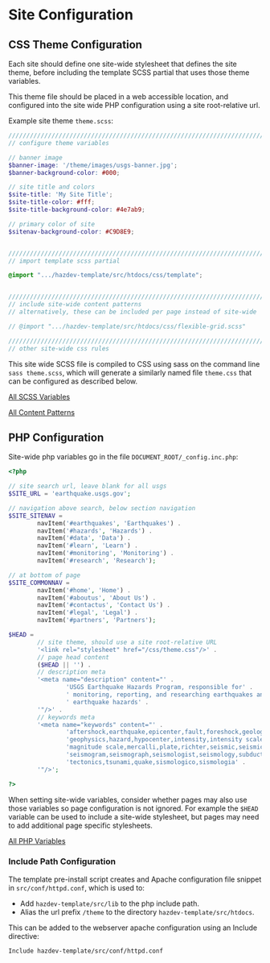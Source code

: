 Site Configuration
==========================


## CSS Theme Configuration

Each site should define one site-wide stylesheet that defines the site theme, before including the template SCSS partial that uses those theme variables.

This theme file should be placed in a web accessible location, and configured into the site wide PHP configuration using a site root-relative url.


Example site theme `theme.scss`:
```scss
///////////////////////////////////////////////////////////////////////////////
// configure theme variables

// banner image
$banner-image: '/theme/images/usgs-banner.jpg';
$banner-background-color: #000;

// site title and colors
$site-title: 'My Site Title';
$site-title-color: #fff;
$site-title-background-color: #4e7ab9;

// primary color of site
$sitenav-background-color: #C9D8E9;


///////////////////////////////////////////////////////////////////////////////
// import template scss partial

@import ".../hazdev-template/src/htdocs/css/template";


///////////////////////////////////////////////////////////////////////////////
// include site-wide content patterns
// alternatively, these can be included per page instead of site-wide

// @import ".../hazdev-template/src/htdocs/css/flexible-grid.scss"

///////////////////////////////////////////////////////////////////////////////
// other site-wide css rules

```

This site wide SCSS file is compiled to CSS using sass on the command line `sass theme.scss`, which will generate a similarly named file `theme.css` that can be configured as described below.

[All SCSS Variables](scssVariables.md)

[All Content Patterns](scssPatterns.md)


## PHP Configuration

Site-wide php variables go in the file `DOCUMENT_ROOT/_config.inc.php`:
```php
<?php

// site search url, leave blank for all usgs
$SITE_URL = 'earthquake.usgs.gov';

// navigation above search, below section navigation
$SITE_SITENAV =
		navItem('#earthquakes', 'Earthquakes') .
		navItem('#hazards', 'Hazards') .
		navItem('#data', 'Data') .
		navItem('#learn', 'Learn') .
		navItem('#monitoring', 'Monitoring') .
		navItem('#research', 'Research');

// at bottom of page
$SITE_COMMONNAV =
		navItem('#home', 'Home') .
		navItem('#aboutus', 'About Us') .
		navItem('#contactus', 'Contact Us') .
		navItem('#legal', 'Legal') .
		navItem('#partners', 'Partners');

$HEAD = 
		// site theme, should use a site root-relative URL
		'<link rel="stylesheet" href="/css/theme.css"/>' .
		// page head content
		($HEAD || '') .
		// description meta
		'<meta name="description" content="' .
				'USGS Earthquake Hazards Program, responsible for' .
				' monitoring, reporting, and researching earthquakes and' .
				' earthquake hazards' .
		'"/>' .
		// keywords meta
		'<meta name="keywords" content="' .
				'aftershock,earthquake,epicenter,fault,foreshock,geologist,' .
				'geophysics,hazard,hypocenter,intensity,intensity scale,magnitude,' .
				'magnitude scale,mercalli,plate,richter,seismic,seismicity,' .
				'seismogram,seismograph,seismologist,seismology,subduction,' .
				'tectonics,tsunami,quake,sismologico,sismologia' .
		'"/>';

?>
```

When setting site-wide variables, consider whether pages may also use those variables so page configuration is not ignored.  For example the `$HEAD` variable can be used to include a site-wide stylesheet, but pages may need to add additional page specific stylesheets.

[All PHP Variables](phpVariables.md)


### Include Path Configuration

The template pre-install script creates and Apache configuration file snippet in `src/conf/httpd.conf`, which is used to:

- Add `hazdev-template/src/lib` to the php include path.
- Alias the url prefix `/theme` to the directory `hazdev-template/src/htdocs`.

This can be added to the webserver apache configuration using an Include directive:
```
Include hazdev-template/src/conf/httpd.conf
```
